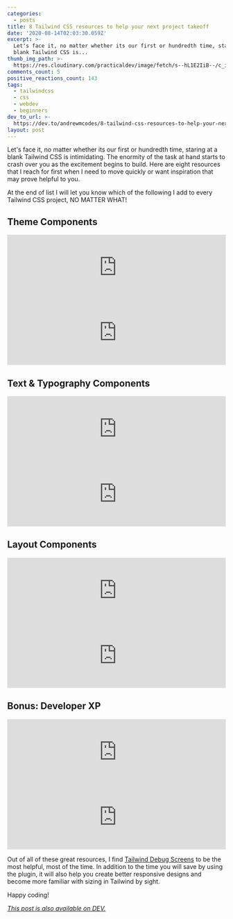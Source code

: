 ```yaml
---
categories:
  - posts
title: 8 Tailwind CSS resources to help your next project takeoff
date: '2020-08-14T02:03:30.059Z'
excerpt: >-
  Let's face it, no matter whether its our first or hundredth time, staring at a
  blank Tailwind CSS is...
thumb_img_path: >-
  https://res.cloudinary.com/practicaldev/image/fetch/s--hL1E2IiB--/c_imagga_scale,f_auto,fl_progressive,h_420,q_auto,w_1000/https://dev-to-uploads.s3.amazonaws.com/i/p6ofp5xrspni70xzmfxe.jpg
comments_count: 5
positive_reactions_count: 143
tags:
  - tailwindcss
  - css
  - webdev
  - beginners
dev_to_url: >-
  https://dev.to/andrewmcodes/8-tailwind-css-resources-to-help-your-next-project-takeoff-2b92
layout: post
---
```


Let's face it, no matter whether its our first or hundredth time, staring at a blank Tailwind CSS is intimidating. The enormity of the task at hand starts to crash over you as the excitement begins to build. Here are eight resources that I reach for first when I need to move quickly or want inspiration that may prove helpful to you.

At the end of list I will let you know which of the following I add to every Tailwind CSS project, NO MATTER WHAT!

## Theme Components

<iframe class="liquidTag" src="https://dev.to/embed/github?args=praveenjuge%2Fkutty" style="border: 0; width: 100%;"></iframe>

<iframe class="liquidTag" src="https://dev.to/embed/github?args=estevanmaito%2Fwindmill-dashboard" style="border: 0; width: 100%;"></iframe>

## Text & Typography Components

<iframe class="liquidTag" src="https://dev.to/embed/github?args=jhta%2Ftailwindcss-truncate-multiline" style="border: 0; width: 100%;"></iframe>

<iframe class="liquidTag" src="https://dev.to/embed/github?args=tailwindlabs%2Ftailwindcss-typography" style="border: 0; width: 100%;"></iframe>

## Layout Components

<iframe class="liquidTag" src="https://dev.to/embed/github?args=tailwindlabs%2Ftailwindcss-custom-forms" style="border: 0; width: 100%;"></iframe>

<iframe class="liquidTag" src="https://dev.to/embed/github?args=Log1x%2Ftailwindcss-container-sizes" style="border: 0; width: 100%;"></iframe>

## Bonus: Developer XP

<iframe class="liquidTag" src="https://dev.to/embed/github?args=rogden%2Ftailwind-config-viewer" style="border: 0; width: 100%;"></iframe>

<iframe class="liquidTag" src="https://dev.to/embed/github?args=jorenvanhee%2Ftailwindcss-debug-screens" style="border: 0; width: 100%;"></iframe>

Out of all of these great resources, I find [Tailwind Debug Screens](https://github.com/jorenvanhee/tailwindcss-debug-screens) to be the most helpful, most of the time. In addition to the time you will save by using the plugin, it will also help you create better responsive designs and become more familiar with sizing in Tailwind by sight.

Happy coding!

_[This post is also available on DEV.](https://dev.to/andrewmcodes/8-tailwind-css-resources-to-help-your-next-project-takeoff-2b92)_

<script>
const parent = document.getElementsByTagName('head')[0];
const script = document.createElement('script');
script.type = 'text/javascript';
script.src = 'https://cdnjs.cloudflare.com/ajax/libs/iframe-resizer/4.1.1/iframeResizer.min.js';
script.charset = 'utf-8';
script.onload = function() {
    window.iFrameResize({}, '.liquidTag');
};
parent.appendChild(script);
</script>

